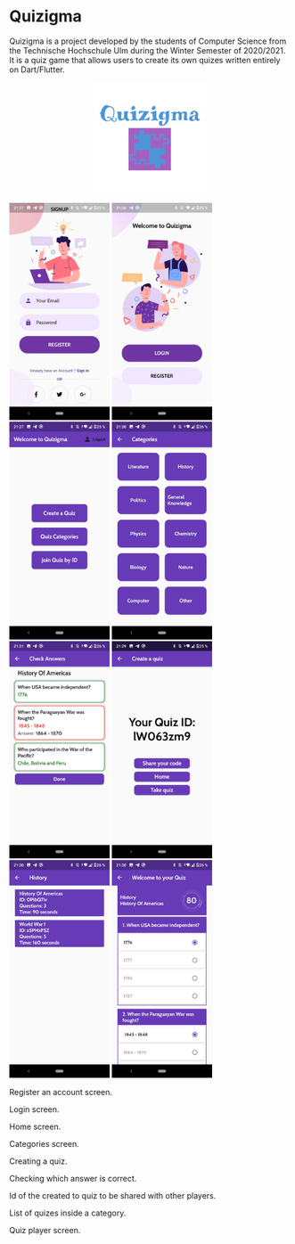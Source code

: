 # Quizigma

Quizigma is a project developed by the students of Computer Science from the Technische Hochschule Ulm during the Winter Semester of 2020/2021. It is a quiz game that allows users to create its own quizes written entirely on Dart/Flutter.

<p align="center">
<img src="images/logo.png" width="200" >
</p>

<p float="center">
  <img src="images/register_screen.jpg" width="180" />
  <img src="images/login_screen.jpg" width="180"" /> 
  <img src="images/main_screen.jpg" width="180" />
  <img src="images/categories_screen.jpg" width="180 />
  <img src="images/creating_a_quiz_screen.jpg" width="180" />
  <img src="images/check_answers_screen.jpg" width="180" />
  <img src="images/quiz_created_id_screen.jpg" width="180" />
  <img src="images/quiz_list_screen.jpg" width="180" />
  <img src="images/quiz_screen.jpg" width="180" />
</p>

Register an account screen.


Login screen.


Home screen.


Categories screen.

Creating a quiz.


Checking which answer is correct.


Id of the created to quiz to be shared with other players.


List of quizes inside a category.


Quiz player screen.


